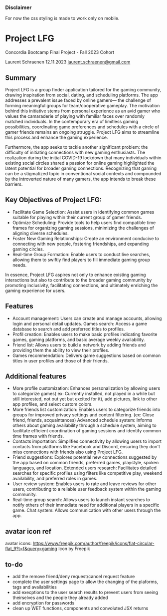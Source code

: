 ### Disclaimer
For now the css styling is made to work only on mobile.


# Project LFG
Concordia Bootcamp Final Project - Fall 2023 Cohort

Laurent Schraenen
12.11.2023
laurent.schraenen@gmail.com

## Summary

Project LFG is a group finder application tailored for the gaming community, drawing inspiration from social, dating, and scheduling platforms. The app addresses a prevalent issue faced by online gamers— the challenge of forming meaningful groups for team/cooperative gameplay.
The motivation behind this initiative stems from personal experience as an avid gamer who values the camaraderie of playing with familiar faces over randomly matched individuals. In the contemporary era of limitless gaming possibilities, coordinating game preferences and schedules with a circle of gamer friends remains an ongoing struggle. Project LFG aims to streamline this process and enhance the gaming experience.

Furthermore, the app seeks to tackle another significant problem: the difficulty of initiating connections with new gaming enthusiasts. The realization during the initial COVID-19 lockdown that many individuals within existing social circles shared a passion for online gaming highlighted the latent potential for broader gaming connections. Recognizing that gaming can be a stigmatized topic in conventional social contexts and compounded by the introverted nature of many gamers, the app intends to break these barriers.

## Key Objectives of Project LFG:

- Facilitate Game Selection: Assist users in identifying common games suitable for playing within their current group of gamer friends.
- Optimize Scheduling: Provide tools to help users find compatible time frames for organizing gaming sessions, minimizing the challenges of aligning diverse schedules.
- Foster New Gaming Relationships: Create an environment conducive to connecting with new people, fostering friendships, and expanding gaming circles.
- Real-time Group Formation: Enable users to conduct live searches, allowing them to swiftly find players to fill immediate gaming group needs.

In essence, Project LFG aspires not only to enhance existing gaming interactions but also to contribute to the broader gaming community by promoting inclusivity, facilitating connections, and ultimately enriching the gaming experience for users.


## Features

- Account management: Users can create and manage accounts, allowing login and personal detail updates.
Games search: Access a game database to search and add preferred titles to profiles.
- Profil creation: Enables users to make basic profiles indicating favorite games, gaming platforms, and basic average weekly availability. 
- Friend list: Allows users to build a network by adding friends and providing them the ability to view their profiles.
- Games recommendation: Delivers game suggestions based on common titles in user profiles and those of their friends.


## Additional features

- More profile customization: Enhances personalization by allowing users to categorize games( ex: Currently installed, not played in a while but still interested, not out yet but excited for it), add pictures, link to other app profiles, and select custom colors.
- More friends list customization: Enables users to categorize friends into groups for improved privacy settings and content filtering. (ex: Close friend, friends, acquaintances)
Advanced schedule system: Informs others about gaming availability through a schedule system, aiming to facilitate efficient coordination of gaming sessions and identify common time frames with friends.
- Contacts importation: Simplifies connectivity by allowing users to import contacts from platforms like Facebook and Discord, ensuring they don't miss connections with friends also using Project LFG.
- Friend suggestions: Explores potential new connections suggested by the app based on common friends, preferred games, playstyle, spoken languages, and location.
Extended users research: Facilitates detailed searches for specific profiles using filters like competitive play, weekend availability, and preferred roles in games.
- User review system: Enables users to rate and leave reviews for other users, contributing to a reliable user feedback system within the gaming community.
- Real-time group search: Allows users to launch instant searches to notify others of their immediate need for additional players in a specific game.
Chat system: Allows communication with other users through the app.


## avatar icon ref
avatar icons: https://www.freepik.com/author/freepik/icons/flat-circular-flat_9?t=f&query=gaming
Icon by Freepik

## to-do
- add the remove friend/deny request/cancel request feature
- complete the user settings page to allow the changing of the plaforms, tags and availabilities
- add execptions to the user search results to prevent users from seeing theirselves and the people they already added
- add encryption for passwords
- clean up WET functions, components and convoluted JSX returns